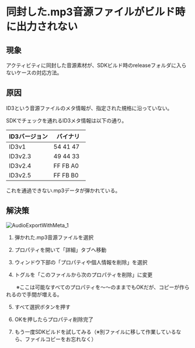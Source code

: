 # 同封した.mp3音源ファイルがビルド時に出力されない

## 現象
アクティビティに同封した音源素材が、SDKビルド時のreleaseフォルダに入らないケースの対応方法。

## 原因

ID3という音源ファイルのメタ情報が、指定された規格に沿っていない。

SDKでチェックを通れるID3メタ情報は以下の通り。

| ID3バージョン | バイナリ　|
| --- | --- |
| ID3v1 | 54 41 47 |
| ID3v2.3 | 49 44 33 |
| ID3v2.4 | FF FB A0 |
| ID3v2.5 | FF FB B0 |

これを通過できない.mp3データが弾かれている。

## 解決策

![AudioExportWithMeta_1](img/AudioExportWithMeta_1.gif)

1. 弾かれた.mp3音源ファイルを選択

2. プロパティを開いて「詳細」タブへ移動

3. ウィンドウ下部の「プロパティや個人情報を削除」を選択

4. トグルを「このファイルから次のプロパティを削除」に変更

　　※ここは可能なすべてのプロパティを～～のままでもOKだが、コピーが作られるので手間が増える。

5. すべて選択ボタンを押す

6. OKを押したらプロパティ削除完了

7. もう一度SDKビルドを試してみる（※別ファイルに移して作業しているなら、ファイルコピーをお忘れなく）
